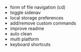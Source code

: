 - form of file navigation (cd)
- toggle sidenav
- local storage preferences
- add/remove custom commands
- improve readme
- auto clean
- multi platform
- keyboard shortcuts
